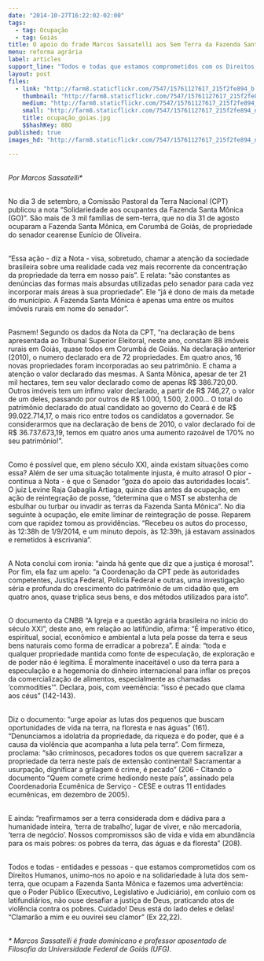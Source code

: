 ```yaml
---
date: "2014-10-27T16:22:02-02:00"
tags:
  - tag: Ocupação
  - tag: Goiás
title: O apoio do frade Marcos Sassatelli aos Sem Terra da Fazenda Santa Mônica
menu: reforma agrária
label: articles
support_line: "Todos e todas que estamos comprometidos com os Direitos Humanos, unimo-nos no apoio e na solidariedade à luta dos sem-terra, que ocupam a Fazenda Santa Mônica."
layout: post
files:
  - link: "http://farm8.staticflickr.com/7547/15761127617_215f2fe894_b.jpg"
    thumbnail: "http://farm8.staticflickr.com/7547/15761127617_215f2fe894_t.jpg"
    medium: "http://farm8.staticflickr.com/7547/15761127617_215f2fe894_z.jpg"
    small: "http://farm8.staticflickr.com/7547/15761127617_215f2fe894_n.jpg"
    title: ocupação_goias.jpg
    $$hashKey: 88O
published: true
images_hd: "http://farm8.staticflickr.com/7547/15761127617_215f2fe894_n.jpg"

---
```

<div id="content-header">
<div id="content-title">
<p><br />
<em>Por Marcos Sassatelli*</em></p>
</div>
</div>

<div id="content-area">
<div id="default-content">
<div id="node-16661">
<div>
<div>
<p><br />
No dia 3 de setembro, a Comiss&atilde;o Pastoral da Terra Nacional (CPT) publicou a nota &ldquo;Solidariedade aos ocupantes da Fazenda Santa M&ocirc;nica (GO)&rdquo;. S&atilde;o mais de 3 mil fam&iacute;lias de sem-terra, que no dia 31 de agosto ocuparam a Fazenda Santa M&ocirc;nica, em Corumb&aacute; de Goi&aacute;s, de propriedade do senador cearense Eun&iacute;cio de Oliveira.</p>

<p><br />
&ldquo;Essa a&ccedil;&atilde;o - diz a Nota - visa, sobretudo, chamar a aten&ccedil;&atilde;o da sociedade brasileira sobre uma realidade cada vez mais recorrente da concentra&ccedil;&atilde;o da propriedade da terra em nosso pa&iacute;s&rdquo;. E relata: &ldquo;s&atilde;o constantes as den&uacute;ncias das formas mais absurdas utilizadas pelo senador para cada vez incorporar mais &aacute;reas &agrave; sua propriedade&rdquo;. Ele &ldquo;j&aacute; &eacute; dono de mais da metade do munic&iacute;pio. A Fazenda Santa M&ocirc;nica &eacute; apenas uma entre os muitos im&oacute;veis rurais em nome do senador&rdquo;.</p>

<p><br />
Pasmem! Segundo os dados da Nota da CPT, &ldquo;na declara&ccedil;&atilde;o de bens apresentada ao Tribunal Superior Eleitoral, neste ano, constam 88 im&oacute;veis rurais em Goi&aacute;s, quase todos em Corumb&aacute; de Goi&aacute;s. Na declara&ccedil;&atilde;o anterior (2010), o numero declarado era de 72 propriedades. Em quatro anos, 16 novas propriedades foram incorporadas ao seu patrim&ocirc;nio. E chama a aten&ccedil;&atilde;o o valor declarado das mesmas. A Santa M&ocirc;nica, apesar de ter 21 mil hectares, tem seu valor declarado como de apenas R$ 386.720,00. Outros im&oacute;veis tem um &iacute;nfimo valor declarado, a partir de R$ 746,27, o valor de um deles, passando por outros de R$ 1.000, 1.500, 2.000... O total do patrim&ocirc;nio declarado do atual candidato ao governo do Cear&aacute; &eacute; de R$ 99.022.714,17, o mais rico entre todos os candidatos a governador. Se considerarmos que na declara&ccedil;&atilde;o de bens de 2010, o valor declarado foi de R$ 36.737.673,19, temos em quatro anos uma aumento razo&aacute;vel de 170% no seu patrim&ocirc;nio!&rdquo;.</p>

<p><br />
Como &eacute; poss&iacute;vel que, em pleno s&eacute;culo XXI, ainda existam situa&ccedil;&otilde;es como essa? Al&eacute;m de ser uma situa&ccedil;&atilde;o totalmente injusta, &eacute; muito atraso! O pior - continua a Nota - &eacute; que o Senador &ldquo;goza do apoio das autoridades locais&rdquo;. O juiz Levine Raja Gabaglia Artiaga, quinze dias antes da ocupa&ccedil;&atilde;o, em a&ccedil;&atilde;o de reintegra&ccedil;&atilde;o de posse, &ldquo;determina que o MST se abstenha de esbulhar ou turbar ou invadir as terras da Fazenda Santa M&ocirc;nica&rdquo;. No dia seguinte &agrave; ocupa&ccedil;&atilde;o, ele emite liminar de reintegra&ccedil;&atilde;o de posse. Reparem com que rapidez tomou as provid&ecirc;ncias. &ldquo;Recebeu os autos do processo, &agrave;s 12:38h de 1/9/2014, e um minuto depois, &agrave;s 12:39h, j&aacute; estavam assinados e remetidos &agrave; escrivania&rdquo;.</p>

<p><br />
A Nota conclui com ironia: &ldquo;ainda h&aacute; gente que diz que a justi&ccedil;a &eacute; morosa!&rdquo;. Por fim, ela faz um apelo: &ldquo;a Coordena&ccedil;&atilde;o da CPT pede &agrave;s autoridades competentes, Justi&ccedil;a Federal, Pol&iacute;cia Federal e outras, uma investiga&ccedil;&atilde;o s&eacute;ria e profunda do crescimento do patrim&ocirc;nio de um cidad&atilde;o que, em quatro anos, quase triplica seus bens, e dos m&eacute;todos utilizados para isto&rdquo;.</p>

<p><br />
O documento da CNBB &ldquo;A Igreja e a quest&atilde;o agr&aacute;ria brasileira no in&iacute;cio do s&eacute;culo XXI&rdquo;, deste ano, em rela&ccedil;&atilde;o ao latif&uacute;ndio, afirma: &ldquo;&Eacute; imperativo &eacute;tico, espiritual, social, econ&ocirc;mico e ambiental a luta pela posse da terra e seus bens naturais como forma de erradicar a pobreza&rdquo;. E ainda: &ldquo;toda e qualquer propriedade mantida como fonte de especula&ccedil;&atilde;o, de explora&ccedil;&atilde;o e de poder n&atilde;o &eacute; leg&iacute;tima. &Eacute; moralmente inaceit&aacute;vel o uso da terra para a especula&ccedil;&atilde;o e a hegemonia do dinheiro internacional para inflar os pre&ccedil;os da comercializa&ccedil;&atilde;o de alimentos, especialmente as chamadas &lsquo;commodities&rsquo;&rdquo;. Declara, pois, com veem&ecirc;ncia: &ldquo;isso &eacute; pecado que clama aos c&eacute;us&rdquo; (142-143).</p>

<p><br />
Diz o documento: &ldquo;urge apoiar as lutas dos pequenos que buscam oportunidades de vida na terra, na floresta e nas &aacute;guas&rdquo; (161). &ldquo;Denunciamos a idolatria da propriedade, da riqueza e do poder, que &eacute; a causa da viol&ecirc;ncia que acompanha a luta pela terra&rdquo;. Com firmeza, proclama: &ldquo;s&atilde;o criminosos, pecadores todos os que querem sacralizar a propriedade da terra neste pa&iacute;s de extens&atilde;o continental! Sacramentar a usurpa&ccedil;&atilde;o, dignificar a grilagem &eacute; crime, &eacute; pecado&rdquo; (206 - Citando o documento &ldquo;Quem comete crime hediondo neste pa&iacute;s&rdquo;, assinado pela Coordenadoria Ecum&ecirc;nica de Servi&ccedil;o - CESE e outras 11 entidades ecum&ecirc;nicas, em dezembro de 2005).</p>

<p><br />
E ainda: &ldquo;reafirmamos ser a terra considerada dom e d&aacute;diva para a humanidade inteira, &lsquo;terra de trabalho&rsquo;, lugar de viver, e n&atilde;o mercadoria, &lsquo;terra de neg&oacute;cio&rsquo;. Nossos compromissos s&atilde;o de vida e vida em abund&acirc;ncia para os mais pobres: os pobres da terra, das &aacute;guas e da floresta&rdquo; (208).</p>

<p><br />
Todos e todas - entidades e pessoas - que estamos comprometidos com os Direitos Humanos, unimo-nos no apoio e na solidariedade &agrave; luta dos sem-terra, que ocupam a Fazenda Santa M&ocirc;nica e fazemos uma advert&ecirc;ncia: que o Poder P&uacute;blico (Executivo, Legislativo e Judici&aacute;rio), em conluio com os latifundi&aacute;rios, n&atilde;o ouse desafiar a justi&ccedil;a de Deus, praticando atos de viol&ecirc;ncia contra os pobres. Cuidado! Deus est&aacute; do lado deles e delas! &ldquo;Clamar&atilde;o a mim e eu ouvirei seu clamor&rdquo; (Ex 22,22).</p>

<p><br />
<em>* Marcos Sassatelli &eacute; frade dominicano e professor aposentado de Filosofia da Universidade Federal de Goi&aacute;s (UFG).</em></p>
</div>
</div>
</div>
</div>
</div>
